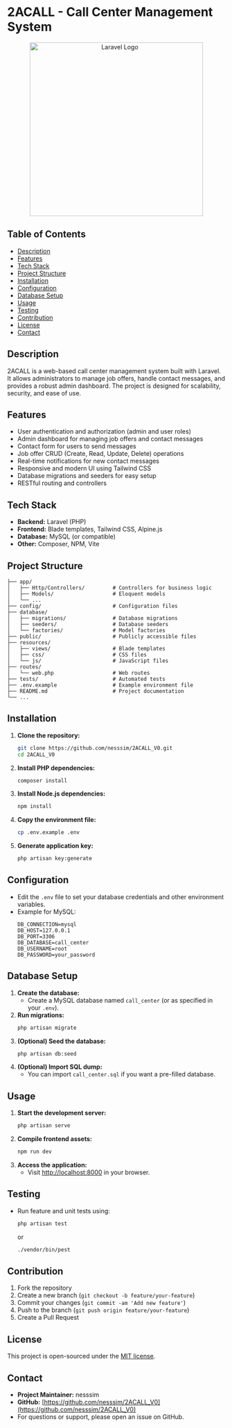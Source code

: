 # 2ACALL - Call Center Management System

<p align="center"><a href="https://laravel.com" target="_blank"><img src="https://raw.githubusercontent.com/laravel/art/master/logo-lockup/5%20SVG/2%20CMYK/1%20Full%20Color/laravel-logolockup-cmyk-red.svg" width="400" alt="Laravel Logo"></a></p>

## Table of Contents

-   [Description](#description)
-   [Features](#features)
-   [Tech Stack](#tech-stack)
-   [Project Structure](#project-structure)
-   [Installation](#installation)
-   [Configuration](#configuration)
-   [Database Setup](#database-setup)
-   [Usage](#usage)
-   [Testing](#testing)
-   [Contribution](#contribution)
-   [License](#license)
-   [Contact](#contact)

## Description

2ACALL is a web-based call center management system built with Laravel. It allows administrators to manage job offers, handle contact messages, and provides a robust admin dashboard. The project is designed for scalability, security, and ease of use.

## Features

-   User authentication and authorization (admin and user roles)
-   Admin dashboard for managing job offers and contact messages
-   Contact form for users to send messages
-   Job offer CRUD (Create, Read, Update, Delete) operations
-   Real-time notifications for new contact messages
-   Responsive and modern UI using Tailwind CSS
-   Database migrations and seeders for easy setup
-   RESTful routing and controllers

## Tech Stack

-   **Backend:** Laravel (PHP)
-   **Frontend:** Blade templates, Tailwind CSS, Alpine.js
-   **Database:** MySQL (or compatible)
-   **Other:** Composer, NPM, Vite

## Project Structure

```
├── app/
│   ├── Http/Controllers/         # Controllers for business logic
│   ├── Models/                   # Eloquent models
│   └── ...
├── config/                       # Configuration files
├── database/
│   ├── migrations/               # Database migrations
│   ├── seeders/                  # Database seeders
│   └── factories/                # Model factories
├── public/                       # Publicly accessible files
├── resources/
│   ├── views/                    # Blade templates
│   ├── css/                      # CSS files
│   └── js/                       # JavaScript files
├── routes/
│   └── web.php                   # Web routes
├── tests/                        # Automated tests
├── .env.example                  # Example environment file
├── README.md                     # Project documentation
└── ...
```

## Installation

1. **Clone the repository:**
    ```sh
    git clone https://github.com/nesssim/2ACALL_V0.git
    cd 2ACALL_V0
    ```
2. **Install PHP dependencies:**
    ```sh
    composer install
    ```
3. **Install Node.js dependencies:**
    ```sh
    npm install
    ```
4. **Copy the environment file:**
    ```sh
    cp .env.example .env
    ```
5. **Generate application key:**
    ```sh
    php artisan key:generate
    ```

## Configuration

-   Edit the `.env` file to set your database credentials and other environment variables.
-   Example for MySQL:
    ```env
    DB_CONNECTION=mysql
    DB_HOST=127.0.0.1
    DB_PORT=3306
    DB_DATABASE=call_center
    DB_USERNAME=root
    DB_PASSWORD=your_password
    ```

## Database Setup

1. **Create the database:**
    - Create a MySQL database named `call_center` (or as specified in your `.env`).
2. **Run migrations:**
    ```sh
    php artisan migrate
    ```
3. **(Optional) Seed the database:**
    ```sh
    php artisan db:seed
    ```
4. **(Optional) Import SQL dump:**
    - You can import `call_center.sql` if you want a pre-filled database.

## Usage

1. **Start the development server:**
    ```sh
    php artisan serve
    ```
2. **Compile frontend assets:**
    ```sh
    npm run dev
    ```
3. **Access the application:**
    - Visit [http://localhost:8000](http://localhost:8000) in your browser.

## Testing

-   Run feature and unit tests using:
    ```sh
    php artisan test
    ```
    or
    ```sh
    ./vendor/bin/pest
    ```

## Contribution

1. Fork the repository
2. Create a new branch (`git checkout -b feature/your-feature`)
3. Commit your changes (`git commit -am 'Add new feature'`)
4. Push to the branch (`git push origin feature/your-feature`)
5. Create a Pull Request

## License

This project is open-sourced under the [MIT license](https://opensource.org/licenses/MIT).

## Contact

-   **Project Maintainer:** nesssim
-   **GitHub:** [https://github.com/nesssim/2ACALL_V0](https://github.com/nesssim/2ACALL_V0)
-   For questions or support, please open an issue on GitHub.
